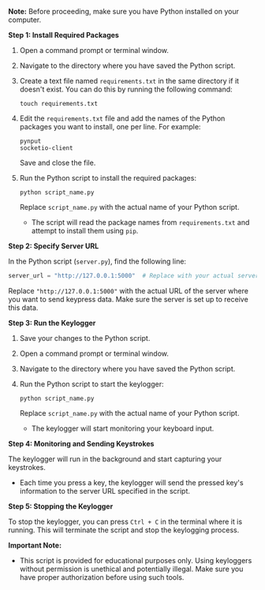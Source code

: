 
**Note:** Before proceeding, make sure you have Python installed on your computer.

**Step 1: Install Required Packages**

1. Open a command prompt or terminal window.

2. Navigate to the directory where you have saved the Python script.

3. Create a text file named `requirements.txt` in the same directory if it doesn't exist. You can do this by running the following command:

   ```
   touch requirements.txt
   ```

4. Edit the `requirements.txt` file and add the names of the Python packages you want to install, one per line. For example:

   ```
   pynput
   socketio-client
   ```

   Save and close the file.

5. Run the Python script to install the required packages:

   ```
   python script_name.py
   ```

   Replace `script_name.py` with the actual name of your Python script.

   - The script will read the package names from `requirements.txt` and attempt to install them using `pip`.

**Step 2: Specify Server URL**

In the Python script (`server.py`), find the following line:

```python
server_url = "http://127.0.0.1:5000"  # Replace with your actual server URL
```

Replace `"http://127.0.0.1:5000"` with the actual URL of the server where you want to send keypress data. Make sure the server is set up to receive this data.

**Step 3: Run the Keylogger**

1. Save your changes to the Python script.

2. Open a command prompt or terminal window.

3. Navigate to the directory where you have saved the Python script.

4. Run the Python script to start the keylogger:

   ```
   python script_name.py
   ```

   Replace `script_name.py` with the actual name of your Python script.

   - The keylogger will start monitoring your keyboard input.

**Step 4: Monitoring and Sending Keystrokes**

The keylogger will run in the background and start capturing your keystrokes.

- Each time you press a key, the keylogger will send the pressed key's information to the server URL specified in the script.

**Step 5: Stopping the Keylogger**

To stop the keylogger, you can press `Ctrl + C` in the terminal where it is running. This will terminate the script and stop the keylogging process.

**Important Note:**

- This script is provided for educational purposes only. Using keyloggers without permission is unethical and potentially illegal. Make sure you have proper authorization before using such tools.


